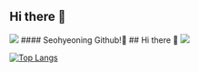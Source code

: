 ## Hi there 👋
<img src="https://capsule-render.vercel.app/api?type=wave&color=BDBDC8&height=150&section=header" />
#### Seohyeoning Github!👋
## Hi there 👋
<img src="https://capsule-render.vercel.app/api?type=wave&color=BDBDC8&height=150&section=footer" />

[![Top Langs](https://github-readme-stats.vercel.app/api/top-langs/?username=seohyeoning)](https://github.com/anuraghazra/github-readme-stats)

<!--
**seohyeoning/seohyeoning** is a ✨ _special_ ✨ repository because its `README.md` (this file) appears on your GitHub profile.

Here are some ideas to get you started:

- 🔭 I’m currently working on ...
- 🌱 I’m currently learning ...
- 👯 I’m looking to collaborate on ...
- 🤔 I’m looking for help with ...
- 💬 Ask me about ...
- 📫 How to reach me: ...
- 😄 Pronouns: ...
- ⚡ Fun fact: ...
-->
